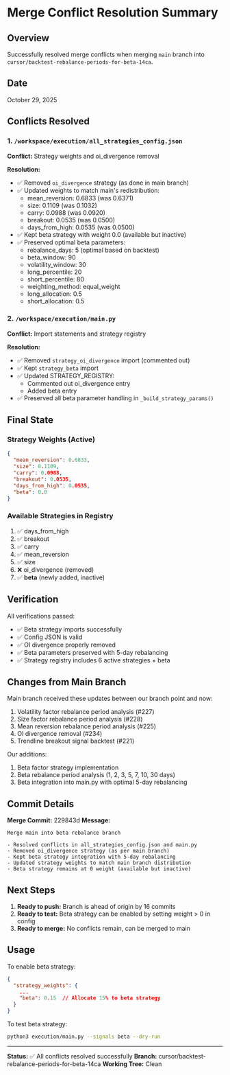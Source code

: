 # Merge Conflict Resolution Summary

## Overview
Successfully resolved merge conflicts when merging `main` branch into `cursor/backtest-rebalance-periods-for-beta-14ca`.

## Date
October 29, 2025

## Conflicts Resolved

### 1. `/workspace/execution/all_strategies_config.json`

**Conflict:** Strategy weights and oi_divergence removal

**Resolution:**
- ✅ Removed `oi_divergence` strategy (as done in main branch)
- ✅ Updated weights to match main's redistribution:
  - mean_reversion: 0.6833 (was 0.6371)
  - size: 0.1109 (was 0.1032)
  - carry: 0.0988 (was 0.0920)
  - breakout: 0.0535 (was 0.0500)
  - days_from_high: 0.0535 (was 0.0500)
- ✅ Kept beta strategy with weight 0.0 (available but inactive)
- ✅ Preserved optimal beta parameters:
  - rebalance_days: 5 (optimal based on backtest)
  - beta_window: 90
  - volatility_window: 30
  - long_percentile: 20
  - short_percentile: 80
  - weighting_method: equal_weight
  - long_allocation: 0.5
  - short_allocation: 0.5

### 2. `/workspace/execution/main.py`

**Conflict:** Import statements and strategy registry

**Resolution:**
- ✅ Removed `strategy_oi_divergence` import (commented out)
- ✅ Kept `strategy_beta` import
- ✅ Updated STRATEGY_REGISTRY:
  - Commented out oi_divergence entry
  - Added beta entry
- ✅ Preserved all beta parameter handling in `_build_strategy_params()`

## Final State

### Strategy Weights (Active)
```json
{
  "mean_reversion": 0.6833,
  "size": 0.1109,
  "carry": 0.0988,
  "breakout": 0.0535,
  "days_from_high": 0.0535,
  "beta": 0.0
}
```

### Available Strategies in Registry
1. ✅ days_from_high
2. ✅ breakout
3. ✅ carry
4. ✅ mean_reversion
5. ✅ size
6. ❌ oi_divergence (removed)
7. ✅ **beta** (newly added, inactive)

## Verification

All verifications passed:
- ✅ Beta strategy imports successfully
- ✅ Config JSON is valid
- ✅ OI divergence properly removed
- ✅ Beta parameters preserved with 5-day rebalancing
- ✅ Strategy registry includes 6 active strategies + beta

## Changes from Main Branch

Main branch received these updates between our branch point and now:
1. Volatility factor rebalance period analysis (#227)
2. Size factor rebalance period analysis (#228)
3. Mean reversion rebalance period analysis (#225)
4. OI divergence removal (#234)
5. Trendline breakout signal backtest (#221)

Our additions:
1. Beta factor strategy implementation
2. Beta rebalance period analysis (1, 2, 3, 5, 7, 10, 30 days)
3. Beta integration into main.py with optimal 5-day rebalancing

## Commit Details

**Merge Commit:** 229843d
**Message:** 
```
Merge main into beta rebalance branch

- Resolved conflicts in all_strategies_config.json and main.py
- Removed oi_divergence strategy (as per main branch)
- Kept beta strategy integration with 5-day rebalancing
- Updated strategy weights to match main branch distribution
- Beta strategy remains at 0 weight (available but inactive)
```

## Next Steps

1. **Ready to push:** Branch is ahead of origin by 16 commits
2. **Ready to test:** Beta strategy can be enabled by setting weight > 0 in config
3. **Ready to merge:** No conflicts remain, can be merged to main

## Usage

To enable beta strategy:

```json
{
  "strategy_weights": {
    ...
    "beta": 0.15  // Allocate 15% to beta strategy
  }
}
```

To test beta strategy:
```bash
python3 execution/main.py --signals beta --dry-run
```

---

**Status:** ✅ All conflicts resolved successfully
**Branch:** cursor/backtest-rebalance-periods-for-beta-14ca
**Working Tree:** Clean

